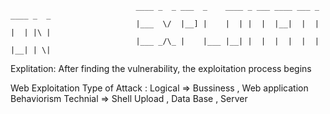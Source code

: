               
                                
                                ____ _  _ ___  _    ____ _ ___ ____ ___ _ ____ _  _ 
                                |___  \/  |__] |    |  | |  |  |__|  |  | |  | |\ | 
                                |___ _/\_ |    |___ |__| |  |  |  |  |  | |__| | \| 

Explitation: After finding the vulnerability, the exploitation process begins

Web Exploitation
Type of Attack : 
  Logical   => Bussiness , Web application Behaviorism
  Technial  => Shell Upload , Data Base , Server

  
                                
